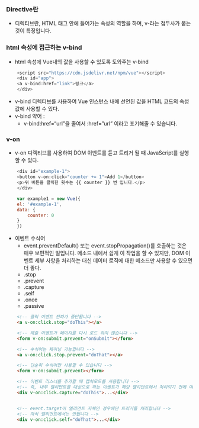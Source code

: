 ### Directive란
- 디렉티브란, HTML 태그 안에 들어가는 속성의 역할을 하며, v-라는 접두사가 붙는 것이 특징입니다.

### html 속성에 접근하는 v-bind
- html 속성에 Vue내의 값을 사용할 수 있도록 도와주는 v-bind
~~~ javascript
    <script src="https://cdn.jsdelivr.net/npm/vue"></script>
    <div id="app">
    <a v-bind:href="link">링크</a>
    </div>
~~~
- v-bind 디렉티브를 사용하여 Vue 인스턴스 내에 선언된 값을 HTML 코드의 속성 값에 사용할 수 있다.
- v-bind 약어 :
    - v-bind:href=“url”을 줄여서 :href=”url” 이라고 표기해줄 수 있습니다.

### v-on
- v-on 디렉티브를 사용하여 DOM 이벤트를 듣고 트리거 될 때 JavaScript를 실행할 수 있다.
~~~ javascript
    <div id="example-1">
    <button v-on:click="counter += 1">Add 1</button>
    <p>위 버튼을 클릭한 횟수는 {{ counter }} 번 입니다.</p>
    </div>

    var example1 = new Vue({
    el: '#example-1',
    data: {
        counter: 0
    }
    })
~~~

- 이벤트 수식어
    - event.preventDefault() 또는 event.stopPropagation()를 호출하는 것은 매우 보편적인 일입니다. 메소드 내에서 쉽게 이 작업을 할 수 있지만, DOM 이벤트 세부 사항을 처리하는 대신 데이터 로직에 대한 메소드만 사용할 수 있으면 더 좋다.
    - .stop
    - .prevent
    - .capture
    - .self
    - .once
    - .passive
~~~ html
    <!-- 클릭 이벤트 전파가 중단됩니다 -->
    <a v-on:click.stop="doThis"></a>

    <!-- 제출 이벤트가 페이지를 다시 로드 하지 않습니다 -->
    <form v-on:submit.prevent="onSubmit"></form>

    <!-- 수식어는 체이닝 가능합니다 -->
    <a v-on:click.stop.prevent="doThat"></a>

    <!-- 단순히 수식어만 사용할 수 있습니다 -->
    <form v-on:submit.prevent></form>

    <!-- 이벤트 리스너를 추가할 때 캡처모드를 사용합니다 -->
    <!-- 즉, 내부 엘리먼트를 대상으로 하는 이벤트가 해당 엘리먼트에서 처리되기 전에 여기서 처리합니다. -->
    <div v-on:click.capture="doThis">...</div>


    <!-- event.target이 엘리먼트 자체인 경우에만 트리거를 처리합니다 -->
    <!-- 자식 엘리먼트에서는 안됩니다 -->
    <div v-on:click.self="doThat">...</div>
~~~